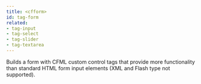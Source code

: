 ```yaml
---
title: <cfform>
id: tag-form
related:
- tag-input
- tag-select
- tag-slider
- tag-textarea
---
```


Builds a form with CFML custom control tags that provide more functionality than standard
HTML form input elements (XML and Flash type not supported).
